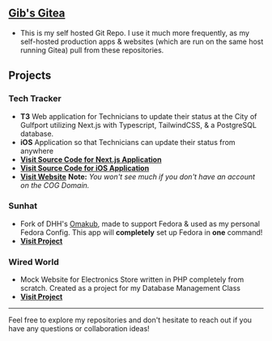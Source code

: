 ## [Gib's Gitea](https://git.gibbyb.com/gib)
- This is my self hosted Git Repo. I use it much more frequently, as my self-hosted production apps & websites (which are run on the same host running Gitea) pull from these repositories.

## Projects

### **Tech Tracker**
- **T3** Web application for Technicians to update their status at the City of Gulfport utilizing Next.js with Typescript, TailwindCSS, & a PostgreSQL database.
- **iOS** Application so that Technicians can update their status from anywhere
- **[Visit Source Code for Next.js Application](https://github.com/gibbyb/Tech_Tracker_Web)**
- **[Visit Source Code for iOS Application](https://github.com/gibbyb/Tech_Tracker_iOS)**
- **[Visit Website](https://techtracker.gibbyb.com)** **Note:** *You won't see much if you don't have an account on the COG Domain.*

### **Sunhat**
- Fork of DHH's [Omakub](https://omakub.org), made to support Fedora & used as my personal Fedora Config. This app will **completely** set up Fedora in **one** command!
- **[Visit Project](https://github.com/gibbyb/sunhat)**

### **Wired World**
- Mock Website for Electronics Store written in PHP completely from scratch. Created as a project for my Database Management Class
- **[Visit Project](https://wiredworld.gibbyb.com)**

---

Feel free to explore my repositories and don't hesitate to reach out if you have any questions or collaboration ideas!
